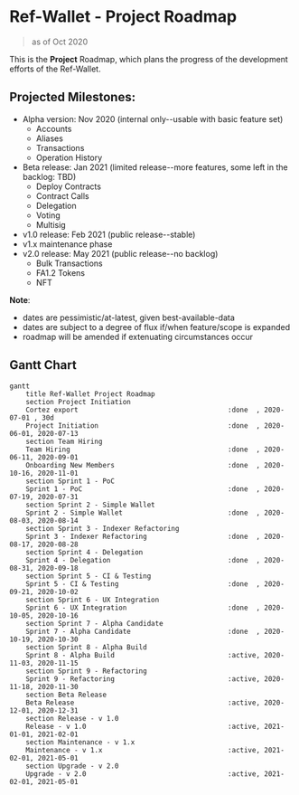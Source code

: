 # Ref-Wallet - Project Roadmap

> as of Oct 2020

This is the **Project** Roadmap, which plans the progress of the development efforts of the Ref-Wallet.

## Projected Milestones:

 * Alpha version: Nov 2020 (internal only--usable with basic feature set)
     * Accounts
     * Aliases
     * Transactions
     * Operation History
 * Beta release: Jan 2021 (limited release--more features, some left in the backlog: TBD)
     * Deploy Contracts
     * Contract Calls
     * Delegation
     * Voting
     * Multisig
 * v1.0 release: Feb 2021 (public release--stable)
 * v1.x maintenance phase
 * v2.0 release: May 2021 (public release--no backlog)
     * Bulk Transactions
     * FA1.2 Tokens
     * NFT

 **Note**:

  * dates are pessimistic/at-latest, given best-available-data
  * dates are subject to a degree of flux if/when feature/scope is expanded
  * roadmap will be amended if extenuating circumstances occur

## Gantt Chart

```mermaid
gantt
    title Ref-Wallet Project Roadmap
    section Project Initiation
    Cortez export                                     :done  , 2020-07-01 , 30d
    Project Initiation                                :done  , 2020-06-01, 2020-07-13
    section Team Hiring
    Team Hiring                                       :done  , 2020-06-11, 2020-09-01
    Onboarding New Members                            :done  , 2020-10-16, 2020-11-01
    section Sprint 1 - PoC
    Sprint 1 - PoC                                    :done  , 2020-07-19, 2020-07-31
    section Sprint 2 - Simple Wallet
    Sprint 2 - Simple Wallet                          :done  , 2020-08-03, 2020-08-14
    section Sprint 3 - Indexer Refactoring
    Sprint 3 - Indexer Refactoring                    :done  , 2020-08-17, 2020-08-28
    section Sprint 4 - Delegation
    Sprint 4 - Delegation                             :done  , 2020-08-31, 2020-09-18
    section Sprint 5 - CI & Testing
    Sprint 5 - CI & Testing                           :done  , 2020-09-21, 2020-10-02
    section Sprint 6 - UX Integration
    Sprint 6 - UX Integration                         :done  , 2020-10-05, 2020-10-16
    section Sprint 7 - Alpha Candidate
    Sprint 7 - Alpha Candidate                        :done  , 2020-10-19, 2020-10-30
    section Sprint 8 - Alpha Build
    Sprint 8 - Alpha Build                            :active, 2020-11-03, 2020-11-15
    section Sprint 9 - Refactoring
    Sprint 9 - Refactoring                            :active, 2020-11-18, 2020-11-30
    section Beta Release
    Beta Release                                      :active, 2020-12-01, 2020-12-31
    section Release - v 1.0
    Release - v 1.0                                   :active, 2021-01-01, 2021-02-01
    section Maintenance - v 1.x
    Maintenance - v 1.x                               :active, 2021-02-01, 2021-05-01
    section Upgrade - v 2.0
    Upgrade - v 2.0                                   :active, 2021-02-01, 2021-05-01
```

